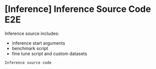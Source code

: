 # [Inference] Inference Source Code E2E

Inference source includes:
* inference start arguments
* benchmark script
* fine tune script and custom datasets

`Inference source code`
